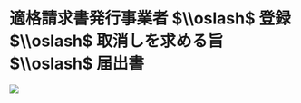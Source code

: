 # 適格請求書発行事業者 $\\oslash$ 登録 $\\oslash$ 取消しを求める旨 $\\oslash$ 届出書

![](https://www.nta.go.jp/tmp/e9e272ec-1d28-4f2c-bbd9-e1c88f551e04/images/f460f0c14be142e10954f6fd6d9759ac372ee5cdae6775c46109fe5a2592ba19.jpg)